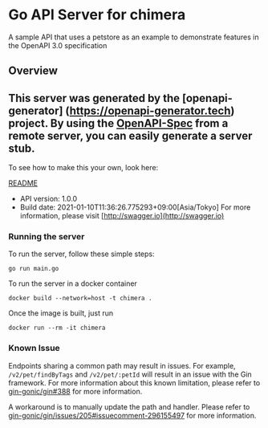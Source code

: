 # Go API Server for chimera

A sample API that uses a petstore as an example to demonstrate features in the OpenAPI 3.0 specification

## Overview
This server was generated by the [openapi-generator]
(https://openapi-generator.tech) project.
By using the [OpenAPI-Spec](https://github.com/OAI/OpenAPI-Specification) from a remote server, you can easily generate a server stub.  
-

To see how to make this your own, look here:

[README](https://openapi-generator.tech)

- API version: 1.0.0
- Build date: 2021-01-10T11:36:26.775293+09:00[Asia/Tokyo]
For more information, please visit [http://swagger.io](http://swagger.io)

### Running the server

To run the server, follow these simple steps:

```
go run main.go
```

To run the server in a docker container
```
docker build --network=host -t chimera .
```

Once the image is built, just run
```
docker run --rm -it chimera 
```

### Known Issue

Endpoints sharing a common path may result in issues. For example, `/v2/pet/findByTags` and `/v2/pet/:petId` will result in an issue with the Gin framework. For more information about this known limitation, please refer to [gin-gonic/gin#388](https://github.com/gin-gonic/gin/issues/388) for more information.

A workaround is to manually update the path and handler. Please refer to [gin-gonic/gin/issues/205#issuecomment-296155497](https://github.com/gin-gonic/gin/issues/205#issuecomment-296155497) for more information.

